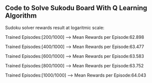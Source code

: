 Code to Solve Sukodu Board With Q Learning Algorithm
--

Sudoku solver rewards result at logaritmic scale:

Trained Episodes:[200/1000] --> Mean Rewards per Episode:62.898

Trained Episodes:[400/1000] --> Mean Rewards per Episode:63.477

Trained Episodes:[600/1000] --> Mean Rewards per Episode:63.583

Trained Episodes:[800/1000] --> Mean Rewards per Episode:63.752

Trained Episodes:[1000/1000] --> Mean Rewards per Episode:64.043
